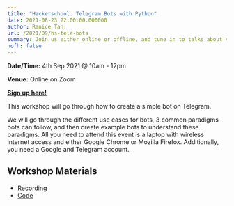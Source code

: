 ```yaml
---
title: "Hackerschool: Telegram Bots with Python"
date: 2021-08-23 22:00:00.000000
author: Ranice Tan
url: /2021/09/hs-tele-bots
summary: Join us either online or offline, and tune in to talks about Video Streaming & Observability in Production!
nofh: false
---
```


**Date/Time:** 4th Sep 2021 @ 10am - 12pm

**Venue:** Online on Zoom

[**Sign up here!**](https://forms.gle/9vBfD64WHQKTLuFq7)

This workshop will go through how to create a simple bot on Telegram.

We will go through the different use cases for bots, 3 common paradigms bots can follow, and then create example bots to understand these paradigms. All you need to attend this event is a laptop with wireless internet access and either Google Chrome or Mozilla Firefox. Additionally, you need a Google and Telegram account.

## Workshop Materials
- [Recording](https://www.youtube.com/watch?v=zdH48PQddZ0&list=PL9-vM_51OMbHpxTTOaXUcJBxxg1yDCOL0&index=2)
- [Code](https://github.com/DrWala/telegram-bot-workshop)